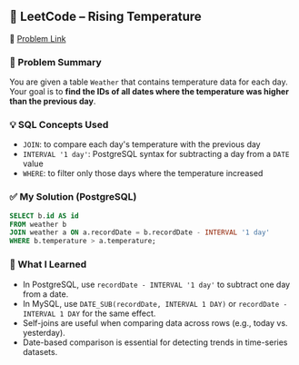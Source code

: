 ## 🧠 LeetCode – Rising Temperature  
🔗 [Problem Link](https://leetcode.com/problems/rising-temperature)

### 📌 Problem Summary  
You are given a table `Weather` that contains temperature data for each day.  
Your goal is to **find the IDs of all dates where the temperature was higher than the previous day**.

### 💡 SQL Concepts Used  
- `JOIN`: to compare each day's temperature with the previous day  
- `INTERVAL '1 day'`: PostgreSQL syntax for subtracting a day from a `DATE` value  
- `WHERE`: to filter only those days where the temperature increased

### ✅ My Solution (PostgreSQL)
```sql
SELECT b.id AS id
FROM weather b
JOIN weather a ON a.recordDate = b.recordDate - INTERVAL '1 day'
WHERE b.temperature > a.temperature;

```

### 💬 What I Learned  
-  In PostgreSQL, use `recordDate - INTERVAL '1 day'` to subtract one day from a date. 
- In MySQL, use `DATE_SUB(recordDate, INTERVAL 1 DAY)` or `recordDate - INTERVAL 1 DAY` for the same effect. 
- Self-joins are useful when comparing data across rows (e.g., today vs. yesterday).
- Date-based comparison is essential for detecting trends in time-series datasets.
